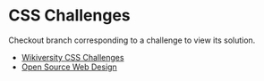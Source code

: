 # CSS Challenges

Checkout branch corresponding to a challenge to view its solution.

* [Wikiversity CSS Challenges](https://en.wikiversity.org/wiki/Web_Design/CSS_challenges)
*  [Open Source Web Design](http://www.oswd.org/)